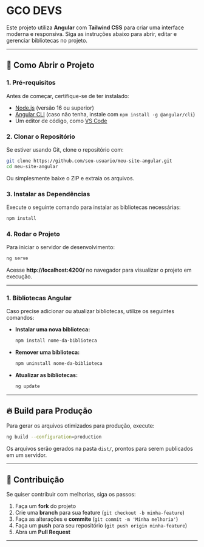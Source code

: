 # GCO DEVS

Este projeto utiliza **Angular** com **Tailwind CSS** para criar uma interface moderna e responsiva. Siga as instruções abaixo para abrir, editar e gerenciar bibliotecas no projeto.

---

## 🚀 Como Abrir o Projeto

### **1. Pré-requisitos**
Antes de começar, certifique-se de ter instalado:
- [Node.js](https://nodejs.org/) (versão 16 ou superior)
- [Angular CLI](https://angular.io/cli) (caso não tenha, instale com `npm install -g @angular/cli`)
- Um editor de código, como [VS Code](https://code.visualstudio.com/)

### **2. Clonar o Repositório**
Se estiver usando Git, clone o repositório com:

```bash
git clone https://github.com/seu-usuario/meu-site-angular.git
cd meu-site-angular
```

Ou simplesmente baixe o ZIP e extraia os arquivos.

### **3. Instalar as Dependências**
Execute o seguinte comando para instalar as bibliotecas necessárias:

```bash
npm install
```

### **4. Rodar o Projeto**
Para iniciar o servidor de desenvolvimento:

```bash
ng serve
```

Acesse **http://localhost:4200/** no navegador para visualizar o projeto em execução.

---
### **1. Bibliotecas Angular**
Caso precise adicionar ou atualizar bibliotecas, utilize os seguintes comandos:

- **Instalar uma nova biblioteca:**
  ```bash
  npm install nome-da-biblioteca
  ```
- **Remover uma biblioteca:**
  ```bash
  npm uninstall nome-da-biblioteca
  ```
- **Atualizar as bibliotecas:**
  ```bash
  ng update
  ```

---

## 🔥 Build para Produção
Para gerar os arquivos otimizados para produção, execute:

```bash
ng build --configuration=production
```

Os arquivos serão gerados na pasta `dist/`, prontos para serem publicados em um servidor.

---

## 🤝 Contribuição
Se quiser contribuir com melhorias, siga os passos:
1. Faça um **fork** do projeto
2. Crie uma **branch** para sua feature (`git checkout -b minha-feature`)
3. Faça as alterações e **commite** (`git commit -m 'Minha melhoria'`)
4. Faça um **push** para seu repositório (`git push origin minha-feature`)
5. Abra um **Pull Request**

---
